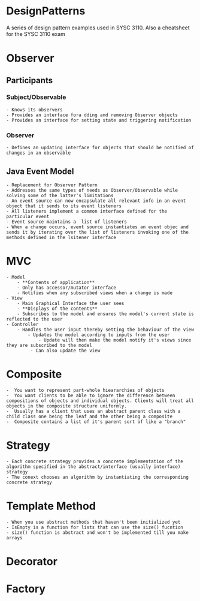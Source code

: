 # DesignPatterns
A series of design pattern examples used in SYSC 3110.
Also a cheatsheet for the SYSC 3110 exam

# Observer

## Participants

### Subject/Observable
    - Knows its observers
    - Provides an interface fora dding and removing Observer objects
    - Provides an interface for setting state and triggering notification
### Observer
    - Defines an updating interface for objects that should be notified of changes in an observable
## Java Event Model
    - Replacement for Observer Pattern
    - Addresses the same types of needs as Observer/Observable while solving some of the latter's limitations
    - An event source can now encapsulate all relevant info in an event object that it sends to its event listeners
    - All listeners implement a common interface defined for the particular event
    - Event source maintains a  list of listeners
    - When a change occurs, event source instantiates an event objec and sends it by iterating over the list of listeners invoking one of the methods defined in the lsitener interface
# MVC
    - Model
        - **Contents of application**
        - Only has accessor/mutator interface
        - Notifies when any subscribed views when a change is made
    - View
        - Main Graphical Interface the user sees
        - **Displays of the contents**
        - Subscribes to the model and ensures the model's current state is reflected to the user
    - Controller
        - Handles the user input thereby setting the behaviour of the view
            - Updates the model according to inputs from the user
                - Update will then make the model notify it's views since they are subscribed to the model
             - Can also update the view 
# Composite
    -  You want to represent part-whole hieararchies of objects
    -  You want clients to be able to ignore the difference between compositions of objects and individual objects. Clients will treat all objects in the composite structure uniformly.
    -  Usually has a client that uses an abstract parent class with a child class one being the leaf and the other being a composite
    -  Composite contains a list of it's parent sort of like a "branch"
# Strategy
    - Each concrete strategy provides a concrete implementation of the algorithm specified in the abstract/interface (usually interface) strategy
    - The conext chooses an algorithm by instantiating the corresponding concrete strategy
# Template Method
    - When you use abstract methods that haven't been initialized yet
    - IsEmpty is a function for lists that can use the size() fucntion
    - size() function is abstract and won't be implemented till you make arrays
# Decorator

# Factory
